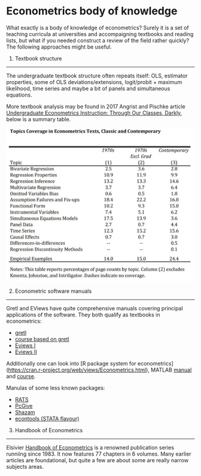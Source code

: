 Econometrics body of knowledge
===============================

What exactly is a body of knowledge of econometrics? Surely it is a set of 
teaching curricula at universities and accompaigning textbooks and reading lists, 
but what if you needed construct a review of the field rather quickly? 
The following approaches might be useful.

1. Textbook structure
---------------------

The undergraduate textbook structure often repeats itself: OLS, estimator
properties, some of OLS deviations/extensions, logit/probit + maximum likelihood, 
time series and maybe a bit of panels and simultaneous equations. 

More textbook analysis may be found in 2017 Angrist and Pischke article [Undergraduate Econometrics Instruction: Through Our Classes, Darkly](https://pubs.aeaweb.org/doi/pdf/10.1257/jep.31.2.125), below is a summary table.

![](../../_static/darkly.jpg)


2. Econometric software manuals 
-------------------------------

Gretl and EViews have quite comprehensive manuals covering 
principal applications of the software. They both qualify as 
textbooks in econometrics:

- [gretl](http://gretl.sourceforge.net/gretl-help/gretl-guide.pdf)
- [course based on gretl](https://www.le.ac.uk/users/dsgp1/COURSES/THIRDMET/MANUALS/ebook.pdf)
- [Eviews I](http://www.eviews.com/EViews8/EViews8/EViews%208%20Users%20Guide%20I.pdf)
- [Eviews II](http://www.eviews.com/EViews8/EViews8/EViews%208%20Users%20Guide%20II.pdf)

Additionally one can look into [R package system for econometrics]	(https://cran.r-project.org/web/views/Econometrics.html), MATLAB [manual](https://www.mathworks.com/help/econ/) and [course](http://fmwww.bc.edu/ec-p/software/matlab/mbook.pdf.old).

Manulas of some less known packages:

- [RATS](https://www.estima.com/enders/RATS_Programming_Manual.pdf)
- [PcGive](https://www.doornik.com/pcgive/index.html)	
- [Shazam](http://store.econometrics.com/shazam/shazam_reference_manual_11_interior.pdf)
- [econtools (STATA flavour)](https://www.danielmsullivan.com/econtools/metrics.html)		


3. Handbook of Econometrics
---------------------------

Elsivier [Handbook of Econometrics](https://www.sciencedirect.com/handbook/handbook-of-econometrics/vol/1/suppl/C) 
is a renowned publication series runniing since 1983. It now 
features 77 chapters in 6 volumes. Many earlier articles are 
foundational, but quite a few are about some are really narrow 
subjects areas. 
